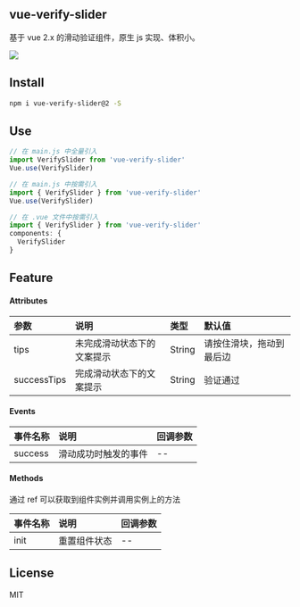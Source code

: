 ## vue-verify-slider

基于 vue 2.x 的滑动验证组件，原生 js 实现、体积小。

<img src="https://github.com/zoux/vue-verify-slider/blob/master/screenshots/example.gif" />


## Install

```bash
npm i vue-verify-slider@2 -S
```


## Use

```javascript
// 在 main.js 中全量引入
import VerifySlider from 'vue-verify-slider'
Vue.use(VerifySlider)

// 在 main.js 中按需引入
import { VerifySlider } from 'vue-verify-slider'
Vue.use(VerifySlider)

// 在 .vue 文件中按需引入
import { VerifySlider } from 'vue-verify-slider'
components: {
  VerifySlider
}
```


## Feature

#### Attributes

|参数|说明|类型|默认值|
|:-|:-|:-|:-|
|tips|未完成滑动状态下的文案提示|String|请按住滑块，拖动到最后边|
|successTips|完成滑动状态下的文案提示|String|验证通过|


#### Events

|事件名称|说明|回调参数|
|:-|:-|:-|
|success|滑动成功时触发的事件|--|


#### Methods

通过 ref 可以获取到组件实例并调用实例上的方法

|事件名称|说明|回调参数|
|:-|:-|:-|
|init|重置组件状态|--|


## License

MIT
